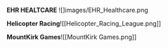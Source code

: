 **EHR HEALTCARE**
![]images/EHR_Healthcare.png

**Helicopter Racing**![[Helicopter_Racing_League.png]]

**MountKirk Games**![[MountKirk Games.png]]
